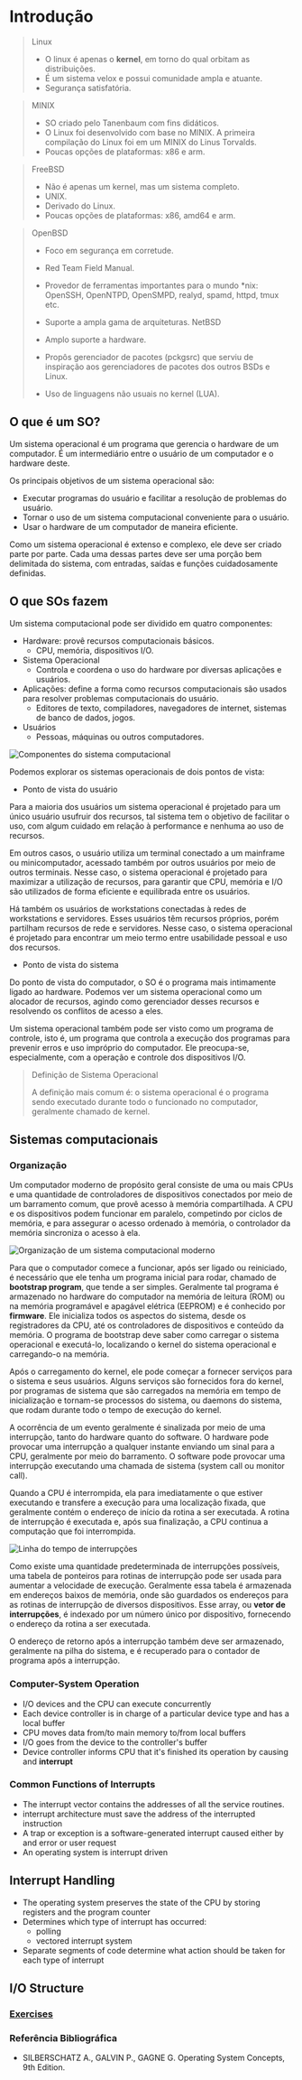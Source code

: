 # Introdução

> Linux
>
> - O linux é apenas o **kernel**, em torno do qual orbitam as distribuições.
> - É um sistema velox e possui comunidade ampla e atuante.
> - Segurança satisfatória.

> MINIX
>
> - SO criado pelo Tanenbaum com fins didáticos.
> - O Linux foi desenvolvido com base no MINIX. A primeira compilação do Linux foi em um MINIX do Linus Torvalds.
> - Poucas opções de plataformas: x86 e arm.

> FreeBSD
>
> - Não é apenas um kernel, mas um sistema completo.
> - UNIX.
> - Derivado do Linux.
> - Poucas opções de plataformas: x86, amd64 e arm.

> OpenBSD
>
> - Foco em segurança em corretude.
> - Red Team Field Manual.
> - Provedor de ferramentas importantes para o mundo *nix: OpenSSH, OpenNTPD, OpenSMPD, realyd, spamd, httpd, tmux etc.
> - Suporte a ampla gama de arquiteturas.
> NetBSD
>
> - Amplo suporte a hardware.
> - Propôs gerenciador de pacotes (pckgsrc) que serviu de inspiração aos gerenciadores de pacotes dos outros BSDs e Linux.
> - Uso de linguagens não usuais no kernel (LUA).

## O que é um SO?

Um sistema operacional é um programa que gerencia o hardware de um computador. É um intermediário entre o usuário de um computador e o hardware deste.

Os principais objetivos de um sistema operacional são:

- Executar programas do usuário e facilitar a resolução de problemas do usuário.
- Tornar o uso de um sistema computacional conveniente para o usuário.
- Usar o hardware de um computador de maneira eficiente.

Como um sistema operacional é extenso e complexo, ele deve ser criado parte por parte. Cada uma dessas partes deve ser uma porção bem delimitada do sistema, com entradas, saídas e funções cuidadosamente definidas.

## O que SOs fazem

Um sistema computacional pode ser dividido em quatro componentes:

- Hardware: provê recursos computacionais básicos.
  - CPU, memória, dispositivos I/O.
- Sistema Operacional
  - Controla e coordena o uso do hardware por diversas aplicações e usuários.
- Aplicações: define a forma como recursos computacionais são usados para resolver problemas computacionais do usuário.
  - Editores de texto, compiladores, navegadores de internet, sistemas de banco de dados, jogos.
- Usuários
  - Pessoas, máquinas ou outros computadores.

![Componentes do sistema computacional](img/10-42-48.png)

Podemos explorar os sistemas operacionais de dois pontos de vista:

- Ponto de vista do usuário

Para a maioria dos usuários um sistema operacional é projetado para um único usuário usufruir dos recursos, tal sistema tem o objetivo de facilitar o uso, com algum cuidado em relação à performance e nenhuma ao uso de recursos.

Em outros casos, o usuário utiliza um terminal conectado a um mainframe ou minicomputador, acessado também por outros usuários por meio de outros terminais. Nesse caso, o sistema operacional é projetado para maximizar a utilização de recursos, para garantir que CPU, memória e I/O são utilizados de forma eficiente e equilibrada entre os usuários.

Há também os usuários de workstations conectadas à redes de workstations e servidores. Esses usuários têm recursos próprios, porém partilham recursos de rede e servidores. Nesse caso, o sistema operacional é projetado para encontrar um meio termo entre usabilidade pessoal e uso dos recursos.

- Ponto de vista do sistema

Do ponto de vista do computador, o SO é o programa mais intimamente ligado ao hardware. Podemos ver um sistema operacional como um alocador de recursos, agindo como gerenciador desses recursos e resolvendo os conflitos de acesso a eles.

Um sistema operacional também pode ser visto como um programa de controle, isto é, um programa que controla a execução dos programas para prevenir erros e uso impróprio do computador. Ele preocupa-se, especialmente, com a operação e controle dos dispositivos I/O.

> Definição de Sistema Operacional
>
> A definição mais comum é: o sistema operacional é o programa sendo executado durante todo o funcionado no computador, geralmente chamado de kernel.

## Sistemas computacionais

### Organização

Um computador moderno de propósito geral consiste de uma ou mais CPUs e uma quantidade de controladores de dispositivos conectados por meio de um barramento comum, que provê acesso à memória compartilhada. A CPU e os dispositivos podem funcionar em paralelo, competindo por ciclos de memória, e para assegurar o acesso ordenado à memória, o controlador da memória sincroniza o acesso à ela.

![Organização de um sistema computacional moderno](img/11-35-15.png)

Para que o computador comece a funcionar, após ser ligado ou reiniciado, é necessário que ele tenha um programa inicial para rodar, chamado de **bootstrap program**, que tende a ser simples. Geralmente tal programa é armazenado no hardware do computador na memória de leitura (ROM) ou na memória programável e apagável elétrica (EEPROM) e é conhecido por **firmware**. Ele inicializa todos os aspectos do sistema, desde os registradores da CPU, até os controladores de dispositivos e conteúdo da memória. O programa de bootstrap deve saber como carregar o sistema operacional e executá-lo, localizando o kernel do sistema operacional e carregando-o na memória.

Após o carregamento do kernel, ele pode começar a fornecer serviços para o sistema e seus usuários. Alguns serviços são fornecidos fora do kernel, por programas de sistema que são carregados na memória em tempo de inicialização e tornam-se processos do sistema, ou daemons do sistema, que rodam durante todo o tempo de execução do kernel.

A ocorrência de um evento geralmente é sinalizada por meio de uma interrupção, tanto do hardware quanto do software. O hardware pode provocar uma interrupção a qualquer instante enviando um sinal para a CPU, geralmente por meio do barramento. O software pode provocar uma interrupção executando uma chamada de sistema (system call ou monitor call).

Quando a CPU é interrompida, ela para imediatamente o que estiver executando e transfere a execução para uma localização fixada, que geralmente contém o endereço de início da rotina a ser executada. A rotina de interrupção é executada e, após sua finalização, a CPU continua a computação que foi interrompida.

![Linha do tempo de interrupções](img/08-41-30.png)

Como existe uma quantidade predeterminada de interrupções possíveis, uma tabela de ponteiros para rotinas de interrupção pode ser usada para aumentar a velocidade de execução. Geralmente essa tabela é armazenada em endereços baixos de memória, onde são guardados os endereços para as rotinas de interrupção de diversos dispositivos. Esse array, ou **vetor de interrupções**, é indexado por um número único por dispositivo, fornecendo o endereço da rotina a ser executada.

O endereço de retorno após a interrupção também deve ser armazenado, geralmente na pilha do sistema, e é recuperado para o contador de programa após a interrupção.

### Computer-System Operation

- I/O devices and the CPU can execute concurrently
- Each device controller is in charge of a particular device type and has a local buffer
- CPU moves data from/to main memory to/from local buffers
- I/O goes from the device to the controller's buffer
- Device controller informs CPU that it's finished its operation by causing and **interrupt**

### Common Functions of Interrupts

- The interrupt vector contains the addresses of all the service routines.
- interrupt architecture must save the address of the interrupted instruction
- A trap or exception is a software-generated interrupt caused either by and error or user request
- An operating system is interrupt driven

## Interrupt Handling

- The operating system preserves the state of the CPU by storing registers and the program counter
- Determines which type of interrupt has occurred:
  - polling
  - vectored interrupt system
- Separate segments of code determine what action should be taken for each type of interrupt

## I/O Structure

### [Exercises](../misc/exercises.md#chapter-1)

### Referência Bibliográfica

- SILBERSCHATZ A., GALVIN P., GAGNE G. Operating System Concepts, 9th Edition.
